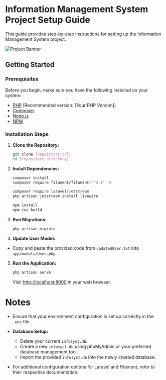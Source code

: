 # Information Management System Project Setup Guide

This guide provides step-by-step instructions for setting up the Information Management System project.

![Project Banner](https://scontent.fmnl8-1.fna.fbcdn.net/v/t39.30808-6/415767027_3635315576683317_349287106496608218_n.jpg?stp=dst-jpg_s851x315&_nc_cat=110&ccb=1-7&_nc_sid=524774&_nc_eui2=AeErWo7G_50Ryf2hoT-n6ETfYznWZ2gznjBjOdZnaDOeMHIsTgL8HR-Yx6e2ho8udpnkXtEub9fuLSIATUyMJld3&_nc_ohc=vgujG4o2wGkAX-Qv3P8&_nc_ht=scontent.fmnl8-1.fna&oh=00_AfBw69kmLz4ATB7LCzjiXHK-sHT1eutuz7NkewJGZOYNRA&oe=659EF2DE)

## Getting Started

### Prerequisites

Before you begin, make sure you have the following installed on your system:

- [PHP](https://www.php.net/) (Recommended version: [Your PHP Version])
- [Composer](https://getcomposer.org/)
- [Node.js](https://nodejs.org/)
- [NPM](https://www.npmjs.com/)

### Installation Steps

1. **Clone the Repository:**

    ```bash
    git clone [repository_url]
    cd [repository_directory]
    ```

2. **Install Dependencies:**

    ```bash
    composer install
    composer require filament/filament:"^3.1" -W
    ```

    ```bash
    composer require laravel/jetstream
    php artisan jetstream:install livewire
    ```

    ```bash
    npm install
    npm run build
    ```

3. **Run Migrations:**

    ```bash
    php artisan migrate
    ```

4. **Update User Model:**

- Copy and paste the provided code from `updatedUser.txt` into `app/models/User.php`.

5. **Run the Application:**

    ```bash
    php artisan serve
    ```

    Visit [http://localhost:8000](http://localhost:8000) in your web browser.

# Notes

- Ensure that your environment configuration is set up correctly in the `.env` file.

- **Database Setup:**
  - Delete your current `infosyst.db`.
  - Create a new `infosyst.db` using phpMyAdmin or your preferred database management tool.
  - Import the provided `infosyst.db` into the newly created database.

- For additional configuration options for Laravel and Filament, refer to their respective documentation.
